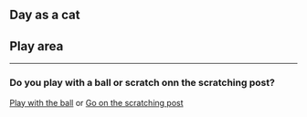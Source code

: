 ## Day as a cat
## Play area
---
### Do you play with a ball or scratch onn the scratching post?

[Play with the ball](tired.md)
or
[Go on the scratching post](broken-claw.md)
